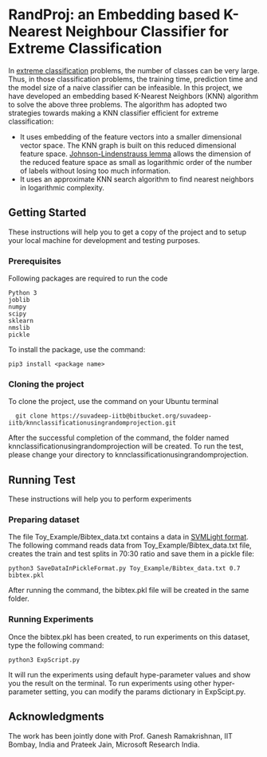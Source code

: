 # RandProj: an Embedding based K-Nearest Neighbour Classifier for Extreme Classification
In [extreme classification](http://manikvarma.org/downloads/XC/XMLRepository.html) problems, 
the number of classes can be very large. Thus,
in those classification problems, the training time, prediction time and the model
size of a naive classifier can be infeasible. In this project, we have developed an 
embedding based K-Nearest Neighbors (KNN) algorithm to solve the above three problems. 
The algorithm has adopted two strategies towards making a KNN classifier efficient
for extreme classification:

* It uses embedding of the feature vectors into a smaller dimensional vector space. 
The KNN graph is built on this reduced dimensional feature space. 
[Johnson-Lindenstrauss lemma](https://en.wikipedia.org/wiki/Johnson%E2%80%93Lindenstrauss_lemma) 
allows the dimension of the reduced feature space as small as logarithmic order of the number of 
labels without losing too much information.
* It uses an approximate KNN search algorithm to find nearest neighbors in logarithmic complexity.

## Getting Started
These instructions will help you to get a copy of the project and to setup your local machine for 
development and testing purposes. 

### Prerequisites
Following packages are required to run the code

```
Python 3
joblib
numpy
scipy
sklearn
nmslib
pickle
```
To install the package, use the command:
```
pip3 install <package name>
```

### Cloning the project
To clone the project, use the command on your Ubuntu terminal

```
  git clone https://suvadeep-iitb@bitbucket.org/suvadeep-iitb/knnclassificationusingrandomprojection.git
```
After the successful completion of the command, the folder named knnclassificationusingrandomprojection
will be created. To run the test, please change your directory to knnclassificationusingrandomprojection.

## Running Test
These instructions will help you to perform experiments

### Preparing dataset
The file Toy_Example/Bibtex_data.txt contains a data in [SVMLight format](https://blog.argcv.com/articles/5371.c).
The following command reads data from Toy_Example/Bibtex_data.txt file, creates
the train and test splits in 70:30 ratio and save them in a pickle file:

```
python3 SaveDataInPickleFormat.py Toy_Example/Bibtex_data.txt 0.7 bibtex.pkl
```
After running the command, the bibtex.pkl file will be created in the same folder.

### Running Experiments
Once the bibtex.pkl has been created, to run experiments on this dataset, type
the following command:

```
python3 ExpScript.py
```

It will run the experiments using default hype-parameter values and show you the
result on the terminal. To run experiments using other hyper-parameter
setting, you can modify the params dictionary in ExpScipt.py.


## Acknowledgments
The work has been jointly done with Prof. Ganesh Ramakrishnan, IIT Bombay, India
and Prateek Jain, Microsoft Research India.